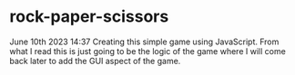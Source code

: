 # rock-paper-scissors

June 10th 2023 14:37 
Creating this simple game using JavaScript. From what I read this is just going to be the logic of the game where I will come back later to add the GUI aspect of the game. 


